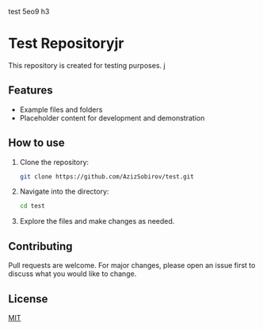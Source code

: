 test 5eo9
h3
# Test Repositoryjr

This repository is created for testing purposes.
j
## Features

- Example files and folders
- Placeholder content for development and demonstration

## How to use

1. Clone the repository:
    ```bash
    git clone https://github.com/AzizSobirov/test.git
    ```
2. Navigate into the directory:
    ```bash
    cd test
    ```
3. Explore the files and make changes as needed.

## Contributing

Pull requests are welcome. For major changes, please open an issue first to discuss what you would like to change.

## License

[MIT](LICENSE)
